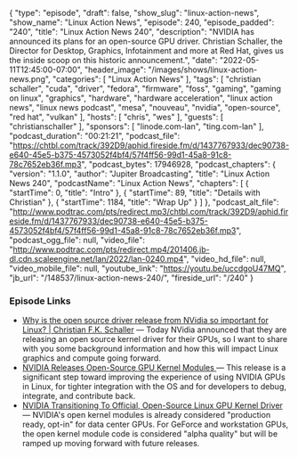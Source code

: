 {
  "type": "episode",
  "draft": false,
  "show_slug": "linux-action-news",
  "show_name": "Linux Action News",
  "episode": 240,
  "episode_padded": "240",
  "title": "Linux Action News 240",
  "description": "NVIDIA has announced its plans for an open-source GPU driver. Christian Schaller, the Director for Desktop, Graphics, Infotainment and more at Red Hat, gives us the inside scoop on this historic announcement.",
  "date": "2022-05-11T12:45:00-07:00",
  "header_image": "/images/shows/linux-action-news.png",
  "categories": [
    "Linux Action News"
  ],
  "tags": [
    "christian schaller",
    "cuda",
    "driver",
    "fedora",
    "firmware",
    "foss",
    "gaming",
    "gaming on linux",
    "graphics",
    "hardware",
    "hardware acceleration",
    "linux action news",
    "linux news podcast",
    "mesa",
    "nouveau",
    "nvidia",
    "open-source",
    "red hat",
    "vulkan"
  ],
  "hosts": [
    "chris",
    "wes"
  ],
  "guests": [
    "christianschaller"
  ],
  "sponsors": [
    "linode.com-lan",
    "ting.com-lan"
  ],
  "podcast_duration": "00:21:21",
  "podcast_file": "https://chtbl.com/track/392D9/aphid.fireside.fm/d/1437767933/dec90738-e640-45e5-b375-4573052f4bf4/57f4ff56-99d1-45a8-91c8-78c7652eb36f.mp3",
  "podcast_bytes": 17946928,
  "podcast_chapters": {
    "version": "1.1.0",
    "author": "Jupiter Broadcasting",
    "title": "Linux Action News 240",
    "podcastName": "Linux Action News",
    "chapters": [
      {
        "startTime": 0,
        "title": "Intro"
      },
      {
        "startTime": 89,
        "title": "Details with Christian"
      },
      {
        "startTime": 1184,
        "title": "Wrap Up"
      }
    ]
  },
  "podcast_alt_file": "http://www.podtrac.com/pts/redirect.mp3/chtbl.com/track/392D9/aphid.fireside.fm/d/1437767933/dec90738-e640-45e5-b375-4573052f4bf4/57f4ff56-99d1-45a8-91c8-78c7652eb36f.mp3",
  "podcast_ogg_file": null,
  "video_file": "http://www.podtrac.com/pts/redirect.mp4/201406.jb-dl.cdn.scaleengine.net/lan/2022/lan-0240.mp4",
  "video_hd_file": null,
  "video_mobile_file": null,
  "youtube_link": "https://youtu.be/uccdgoU47MQ",
  "jb_url": "/148537/linux-action-news-240/",
  "fireside_url": "/240"
}


### Episode Links

  * [Why is the open source driver release from NVidia so important for Linux? | Christian F.K. Schaller](https://blogs.gnome.org/uraeus/2022/05/11/why-is-the-open-source-driver-release-from-nvidia-so-important-for-linux/ "Why is the open source driver release from NVidia so important for Linux? | Christian F.K. Schaller") — Today NVidia announced that they are releasing an open source kernel driver for their GPUs, so I want to share with you some background information and how this will impact Linux graphics and compute going forward. 
  * [NVIDIA Releases Open-Source GPU Kernel Modules ](https://developer.nvidia.com/blog/nvidia-releases-open-source-gpu-kernel-modules/ "NVIDIA Releases Open-Source GPU Kernel Modules ") — This release is a significant step toward improving the experience of using NVIDIA GPUs in Linux, for tighter integration with the OS and for developers to debug, integrate, and contribute back.
  * [NVIDIA Transitioning To Official, Open-Source Linux GPU Kernel Driver](https://www.phoronix.com/scan.php?page=article&item=nvidia-open-kernel&num=1 "NVIDIA Transitioning To Official, Open-Source Linux GPU Kernel Driver") — NVIDIA's open kernel modules is already considered "production ready, opt-in" for data center GPUs. For GeForce and workstation GPUs, the open kernel module code is considered "alpha quality" but will be ramped up moving forward with future releases. 


